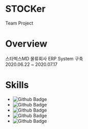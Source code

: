 # STOCKer
Team Project

# Overview
스타벅스MD 물류회사 ERP System 구축<br/>
2020.06.22 ~ 2020.07.17

# Skills
* ![Github Badge](https://img.shields.io/badge/-JAVA-red)
* ![Github Badge](https://img.shields.io/badge/-JSP/Servlet-brightgreen)
* ![Github Badge](https://img.shields.io/badge/-Javascript-yellow)
* ![Github Badge](https://img.shields.io/badge/-Oracle-327da8)
* ![Github Badge](https://shields.io/badge/-HTML/CSS-ff69b4)




